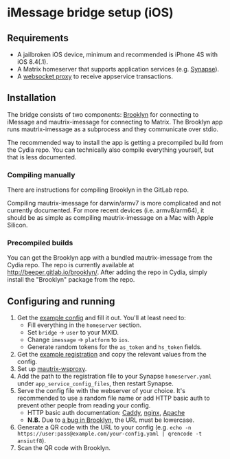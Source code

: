 # iMessage bridge setup (iOS)
## Requirements
* A jailbroken iOS device, minimum and recommended is iPhone 4S with iOS 8.4(.1).
* A Matrix homeserver that supports application services
  (e.g. [Synapse](https://github.com/matrix-org/synapse)).
* A [websocket proxy](https://github.com/tulir/mautrix-wsproxy) to receive
  appservice transactions.

## Installation
The bridge consists of two components: [Brooklyn] for connecting to iMessage
and mautrix-imessage for connecting to Matrix. The Brooklyn app runs
mautrix-imessage as a subprocess and they communicate over stdio.

The recommended way to install the app is getting a precompiled build from the
Cydia repo. You can technically also compile everything yourself, but that is
less documented.

[Brooklyn]: https://gitlab.com/beeper/brooklyn

### Compiling manually
There are instructions for compiling Brooklyn in the GitLab repo.

Compiling mautrix-imessage for darwin/armv7 is more complicated and not
currently documented. For more recent devices (i.e. armv8/arm64), it should
be as simple as compiling mautrix-imessage on a Mac with Apple Silicon.

### Precompiled builds
You can get the Brooklyn app with a bundled mautrix-imessage from the Cydia
repo. The repo is currently available at <http://beeper.gitlab.io/brooklyn/>.
After adding the repo in Cydia, simply install the "Brooklyn" package from
the repo.

## Configuring and running
1. Get the [example config] and fill it out. You'll at least need to:
   * Fill everything in the `homeserver` section.
   * Set `bridge` -> `user` to your MXID.
   * Change `imessage` -> `platform` to `ios`.
   * Generate random tokens for the `as_token` and `hs_token` fields.
2. Get the [example registration] and copy the relevant values from the config.
3. Set up [mautrix-wsproxy](https://github.com/tulir/mautrix-wsproxy).
4. Add the path to the registration file to your Synapse `homeserver.yaml`
   under `app_service_config_files`, then restart Synapse.
5. Serve the config file with the webserver of your choice. It's recommended
   to use a random file name or add HTTP basic auth to prevent other people
   from reading your config.
   * HTTP basic auth documentation:
     [Caddy](https://caddyserver.com/docs/caddyfile/directives/basicauth),
     [nginx](https://docs.nginx.com/nginx/admin-guide/security-controls/configuring-http-basic-authentication/),
     [Apache](https://httpd.apache.org/docs/2.4/howto/auth.html)
   * **N.B.** Due to [a bug in Brooklyn], the URL must be lowercase.
6. Generate a QR code with the URL to your config
   (e.g. `echo -n https://user:pass@example.com/your-config.yaml | qrencode -t ansiutf8`).
7. Scan the QR code with Brooklyn.

[example config]: https://github.com/tulir/mautrix-imessage/blob/master/example-config.yaml
[example registration]: https://github.com/tulir/mautrix-imessage/blob/master/example-registration.yaml
[a bug in Brooklyn]: https://gitlab.com/beeper/brooklyn/-/issues/7
